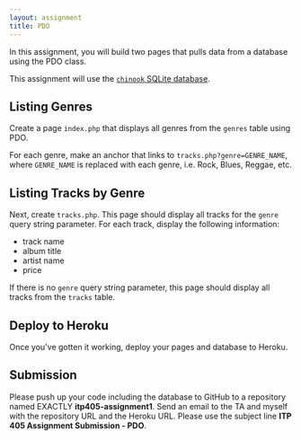 ```yaml
---
layout: assignment
title: PDO
---
```


In this assignment, you will build two pages that pulls data from a database using the PDO class.

This assignment will use the [`chinook` SQLite database](http://www.sqlitetutorial.net/sqlite-sample-database/).

## Listing Genres

Create a page `index.php` that displays all genres from the `genres` table using PDO.

For each genre, make an anchor that links to `tracks.php?genre=GENRE_NAME`, where `GENRE_NAME` is replaced with each genre, i.e. Rock, Blues, Reggae, etc.

## Listing Tracks by Genre

Next, create `tracks.php`. This page should display all tracks for the `genre` query string parameter. For each track, display the following information:

* track name
* album title
* artist name
* price

If there is no `genre` query string parameter, this page should display all tracks from the `tracks` table.

## Deploy to Heroku

Once you've gotten it working, deploy your pages and database to Heroku.

## Submission

Please push up your code including the database to GitHub to a repository named EXACTLY __itp405-assignment1__. Send an email to the TA and myself with the repository URL and the Heroku URL. Please use the subject line __ITP 405 Assignment Submission - PDO__.
